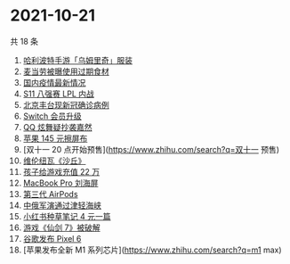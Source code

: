 # 2021-10-21

共 18 条

<!-- BEGIN -->
<!-- 最后更新时间 Thu Oct 21 2021 03:10:56 GMT+0800 (China Standard Time) -->

1. [哈利波特手游「乌姆里奇」服装](https://www.zhihu.com/search?q=哈利波特魔法觉醒)
1. [麦当劳被曝使用过期食材](https://www.zhihu.com/search?q=麦当劳)
1. [国内疫情最新情况](https://www.zhihu.com/search?q=国内疫情新增)
1. [S11 八强赛 LPL 内战](https://www.zhihu.com/search?q=s11八强赛)
1. [北京丰台现新冠确诊病例](https://www.zhihu.com/search?q=北京确诊)
1. [Switch 会员升级](https://www.zhihu.com/search?q=switch)
1. [QQ 炫舞疑抄袭嘉然](https://www.zhihu.com/search?q=嘉然)
1. [苹果 145 元擦屏布](https://www.zhihu.com/search?q=擦屏布)
1. [双十一 20 点开始预售](https://www.zhihu.com/search?q=双十一 预售)
1. [维伦纽瓦《沙丘》](https://www.zhihu.com/search?q=沙丘)
1. [孩子给游戏充值 22 万](https://www.zhihu.com/search?q=游戏充值)
1. [MacBook Pro 刘海屏](https://www.zhihu.com/search?q=macbookpro)
1. [第三代 AirPods](https://www.zhihu.com/search?q=airpods3)
1. [中俄军演通过津轻海峡](https://www.zhihu.com/search?q=津轻海峡)
1. [小红书种草笔记 4 元一篇](https://www.zhihu.com/search?q=小红书)
1. [游戏《仙剑 7》被破解](https://www.zhihu.com/search?q=仙剑7)
1. [谷歌发布 Pixel 6](https://www.zhihu.com/search?q=pixel6)
1. [苹果发布全新 M1 系列芯片](https://www.zhihu.com/search?q=m1 max)

<!-- END -->
